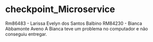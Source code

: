 # checkpoint_Microservice
Rm86483 - Larissa Evelyn dos Santos Balbino
RM84230 - Bianca Abbamonte Aveno
A Bianca teve um problema no computador e não conseguiu entregar.
